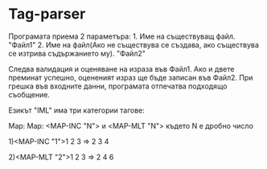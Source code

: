 # Tag-parser

Програмата приема 2 параметъра:
	1. Име на съществуващ файл. "Файл1"
	2. Име на файл(Ако не съществува се създава, ако съществува се изтрива съдържанието му). "Файл2"

Следва валидация и оценяване на израза във Файл1. Ако и двете преминат успешно, оцененият израз ще бъде записан във Файл2.
При грешка във входните данни, програмата отпечатва подходящо съобщение.

Езикът "IML" има три категории тагове:

Map: Map: <MAP-INC "N"> и <MAP-MLT "N"> където N е дробно число

1)<MAP-INC "1">1 2 3</MAP-INC> ⇒ 2 3 4

2)<MAP-MLT "2">1 2 3</MAP-MLT> ⇒ 2 4 6

